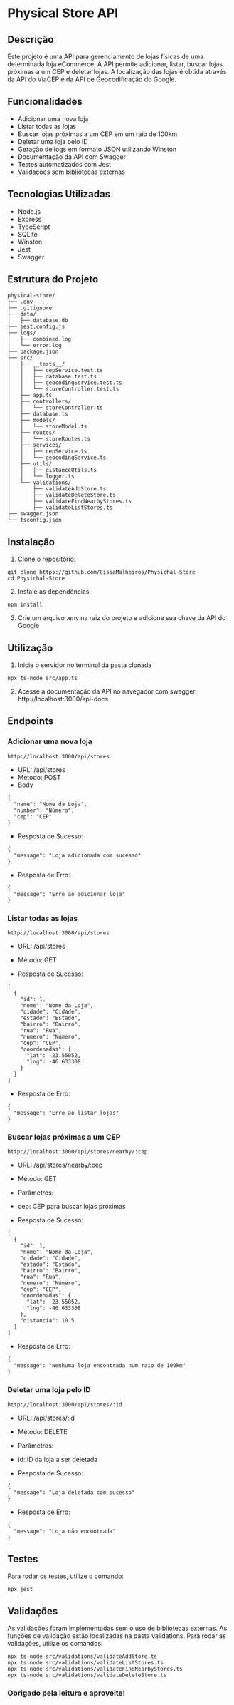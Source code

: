 # Physical Store API

## Descrição
Este projeto é uma API para gerenciamento de lojas físicas de uma determinada loja eCommerce. A API permite adicionar, listar, buscar lojas próximas a um CEP e deletar lojas. A localização das lojas é obtida através da API do ViaCEP e da API de Geocodificação do Google.

## Funcionalidades
- Adicionar uma nova loja
- Listar todas as lojas
- Buscar lojas próximas a um CEP em um raio de 100km
- Deletar uma loja pelo ID
- Geração de logs em formato JSON utilizando Winston
- Documentação da API com Swagger
- Testes automatizados com Jest
- Validações sem bibliotecas externas

## Tecnologias Utilizadas
- Node.js
- Express
- TypeScript
- SQLite
- Winston
- Jest
- Swagger

## Estrutura do Projeto
```
physical-store/
├── .env
├── .gitignore
├── data/
│   ├── database.db
├── jest.config.js
├── logs/
│   ├── combined.log
│   └── error.log
├── package.json
├── src/
│   ├── __tests__/
│   │   ├── cepService.test.ts
│   │   ├── database.test.ts
│   │   ├── geocodingService.test.ts
│   │   └── storeController.test.ts
│   ├── app.ts
│   ├── controllers/
│   │   └── storeController.ts
│   ├── database.ts
│   ├── models/
│   │   └── storeModel.ts
│   ├── routes/
│   │   └── storeRoutes.ts
│   ├── services/
│   │   ├── cepService.ts
│   │   └── geocodingService.ts
│   ├── utils/
│   │   ├── distanceUtils.ts
│   │   └── logger.ts
│   └── validations/
│       ├── validateAddStore.ts
│       ├── validateDeleteStore.ts
│       ├── validateFindNearbyStores.ts
│       ├── validateListStores.ts
├── swagger.json
└── tsconfig.json
```

## Instalação

1. Clone o repositório:
```
git clone https://github.com/CissaMalheiros/Physichal-Store
cd Physichal-Store
```

2. Instale as dependências:
```
npm install
```

3. Crie um arquivo .env na raiz do projeto e adicione sua chave da API do Google

## Utilização

1. Inicie o servidor no terminal da pasta clonada
```
npx ts-node src/app.ts
```

2. Acesse a documentação da API no navegador com swagger:
http://localhost:3000/api-docs

## Endpoints

### Adicionar uma nova loja

```
http://localhost:3000/api/stores
```

- URL: /api/stores
- Método: POST
- Body
```
{
  "name": "Nome da Loja",
  "number": "Número",
  "cep": "CEP"
}
```

- Resposta de Sucesso:
```
{
  "message": "Loja adicionada com sucesso"
}
```

- Resposta de Erro:
```
{
  "message": "Erro ao adicionar loja"
}
```

### Listar todas as lojas

```
http://localhost:3000/api/stores
```

- URL: /api/stores
- Método: GET

- Resposta de Sucesso:
```
[
  {
    "id": 1,
    "nome": "Nome da Loja",
    "cidade": "Cidade",
    "estado": "Estado",
    "bairro": "Bairro",
    "rua": "Rua",
    "numero": "Número",
    "cep": "CEP",
    "coordenadas": {
      "lat": -23.55052,
      "lng": -46.633308
    }
  }
]
```

- Resposta de Erro:
```
{
  "message": "Erro ao listar lojas"
}
```

### Buscar lojas próximas a um CEP

```
http://localhost:3000/api/stores/nearby/:cep
```

- URL: /api/stores/nearby/:cep
- Método: GET
- Parâmetros:
- cep: CEP para buscar lojas próximas

- Resposta de Sucesso:
  
```
[
  {
    "id": 1,
    "nome": "Nome da Loja",
    "cidade": "Cidade",
    "estado": "Estado",
    "bairro": "Bairro",
    "rua": "Rua",
    "numero": "Número",
    "cep": "CEP",
    "coordenadas": {
      "lat": -23.55052,
      "lng": -46.633308
    },
    "distancia": 10.5
  }
]
```

- Resposta de Erro:

```
{
  "message": "Nenhuma loja encontrada num raio de 100km"
}
```

### Deletar uma loja pelo ID

```
http://localhost:3000/api/stores/:id
```

- URL: /api/stores/:id
- Método: DELETE
- Parâmetros:
- id: ID da loja a ser deletada

- Resposta de Sucesso:
```
{
  "message": "Loja deletada com sucesso"
}
```

- Resposta de Erro:
```
{
  "message": "Loja não encontrada"
}
```

## Testes

Para rodar os testes, utilize o comando:
```
npx jest
```

## Validações
As validações foram implementadas sem o uso de bibliotecas externas. As funções de validação estão localizadas na pasta validations. Para rodar as validações, utilize os comandos:
```
npx ts-node src/validations/validateAddStore.ts
npx ts-node src/validations/validateListStores.ts
npx ts-node src/validations/validateFindNearbyStores.ts
npx ts-node src/validations/validateDeleteStore.ts
```

### Obrigado pela leitura e aproveite!
